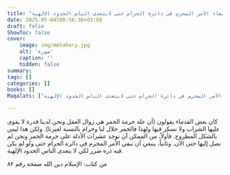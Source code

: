 ```yaml
---
title: "إبقاء الأمر المحرم في دائرة الحرام حتى لايتعدى الناس الحدود الإلهية"
date: 2025-05-04T00:56:30+03:00
draft: false
ShowToc: false
cover:
    image: img/motahary.jpg
    alt: 'صورة'
    caption: ''
    hidden: false
summary: 
tags: []
categories: []
books: []
Maqalats: ["إبقاء الأمر المحرم في دائرة الحرام حتى لايتعدى الناس الحدود الإلهية"]

---
```


كان بعض القدماء يقولون (أن علة حرمة الخمر هي زوال العقل ونحن لدينا قدرة لا يقوى عليها الشراب ولا نسكر فيها ولهذا فالخمر حلال لنا وحرام بالنسبة لغيرنا). ولكن هذا ليس بالشكل المطروح. فأولاً، من الممكن آن توجد عشرات الأدلة على حرمة الخمر ونحن لم نصل إليها حتى الآن. وثانياً، ينبغي أن نبقي الأمر المحرم في دائرة الحرام حتى ولو لم يكن فيه ذرة ضرر لكي لا يتعدى الناس الحدود الإلهية.

من كتاب: الإسلام دين الله صفحة رقم ٨٢